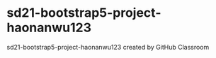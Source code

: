 # sd21-bootstrap5-project-haonanwu123
sd21-bootstrap5-project-haonanwu123 created by GitHub Classroom
